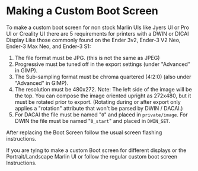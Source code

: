 # Making a Custom Boot Screen

To make a custom boot screen for non stock Marlin UIs like Jyers UI or Pro UI or Creality UI there are 5 requirements for printers with a DWIN or DICAI Display Like those commonly found on the Ender 3v2, Ender-3 V2 Neo, Ender-3 Max Neo, and Ender-3 S1:

1. The file format must be JPG. (this is not the same as JPEG)
2. Progressive must be tuned off in the export settings (under "Advanced" in GIMP).
3. The Sub-sampling format must be chroma quartered (4:2:0) (also under "Advanced" in GIMP).
4. The resolution must be 480x272.
   Note: The left side of the image will be the top. You can compose the image oriented upright as 272x480, but it must be
   rotated prior to export. (Rotating during or after export only applies a "rotation" attribute that won't be parsed by DWIN / DACAI.)
5. For DACAI the file must be named "`0`" and placed in `private/image`. For DWIN the file must be named "`0_start`" and placed in `DWIN_SET`.

After replacing the Boot Screen follow the usual screen flashing instructions.

If you are tying to make a custom Boot screen for different displays or the Portrait/Landscape Marlin UI or follow the regular custom boot screen Instructions.
